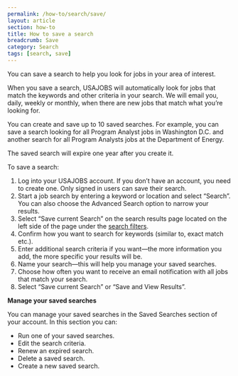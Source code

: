 ```yaml
---
permalink: /how-to/search/save/
layout: article
section: how-to
title: How to save a search
breadcrumb: Save
category: Search
tags: [search, save]
---
```


You can save a search to help you look for jobs in your area of interest.

When you save a search, USAJOBS will automatically look for jobs that match the keywords and other criteria in your search. We will email you, daily, weekly or monthly, when there are new jobs that match what you’re looking for.  

You can create and save up to 10 saved searches. For example, you can save a search looking for all Program Analyst jobs in Washington D.C. and another search for all Program Analysts jobs at the Department of Energy.

The saved search will expire one year after you create it. 

To save a search:

1.	Log into your USAJOBS account. If you don’t have an account, you need to create one. Only signed in users can save their search.
2.	Start a job search by entering a keyword or location and select “Search”. You can also choose the Advanced Search option to narrow your results.
3.	Select “Save current Search” on the search results page located on the left side of the page under the [search filters](../filters/).
4.	Confirm how you want to search for keywords (similar to, exact match etc.).
5.	Enter additional search criteria if you want—the more information you add, the more specific your results will be.
6.	Name your search—this will help you manage your saved searches.
7.	Choose how often you want to receive an email notification with all jobs that match your search.
8.	Select “Save current Search” or “Save and View Results”.

**Manage your saved searches**

You can manage your saved searches in the Saved Searches section of your account.  In this section you can:
* Run one of your saved searches.
* Edit the search criteria.
* Renew an expired search.
* Delete a saved search.
* Create a new saved search.

